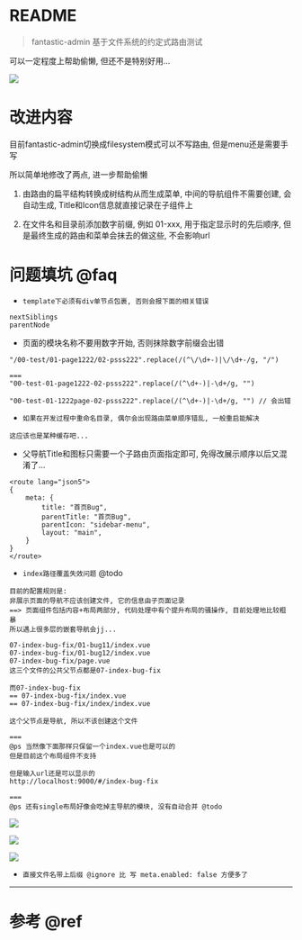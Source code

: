 # README

> fantastic-admin 基于文件系统的约定式路由测试

可以一定程度上帮助偷懒, 但还不是特别好用...

![](https://luo0412.oss-cn-hangzhou.aliyuncs.com/1656545992186-ncyRdRfnfwf4-image.png)

# 改进内容

目前fantastic-admin切换成filesystem模式可以不写路由, 但是menu还是需要手写

所以简单地修改了两点, 进一步帮助偷懒

1. 由路由的扁平结构转换成树结构从而生成菜单, 中间的导航组件不需要创建, 会自动生成, Title和Icon信息就直接记录在子组件上

2. 在文件名和目录前添加数字前缀, 例如 01-xxx, 用于指定显示时的先后顺序, 但是最终生成的路由和菜单会抹去的做这些, 不会影响url

# 问题填坑 @faq

- `template下必须有div单节点包裹, 否则会报下面的相关错误`

```
nextSiblings
parentNode
```

- 页面的模块名称不要用数字开始, 否则抹除数字前缀会出错

```
"/00-test/01-page1222/02-psss222".replace(/(^\/\d+-)|\/\d+-/g, "/")

===
"00-test-01-page1222-02-psss222".replace(/(^\d+-)|-\d+/g, "")

"00-test-01-1222page-02-psss222".replace(/(^\d+-)|-\d+/g, "") // 会出错
```

- `如果在开发过程中重命名目录, 偶尔会出现路由菜单顺序错乱, 一般重启能解决`

```
这应该也是某种缓存吧...
```


- 父导航Title和图标只需要一个子路由页面指定即可, 免得改展示顺序以后又混淆了...

```
<route lang="json5">
{
    meta: {
        title: "首页Bug",
        parentTitle: "首页Bug",
        parentIcon: "sidebar-menu",
        layout: "main",
    }
}
</route>
```

- `index路径覆盖失效问题` @todo

```
目前的配置规则是:
非展示页面的导航不应该创建文件, 它的信息由子页面记录
==> 页面组件包括内容+布局两部分, 代码处理中有个提升布局的骚操作, 目前处理地比较粗暴
所以遇上很多层的嵌套导航会jj...

07-index-bug-fix/01-bug11/index.vue
07-index-bug-fix/01-bug12/index.vue
07-index-bug-fix/page.vue
这三个文件的公共父节点都是07-index-bug-fix

而07-index-bug-fix
== 07-index-bug-fix/index.vue
== 07-index-bug-fix/index/index.vue  

这个父节点是导航, 所以不该创建这个文件

===
@ps 当然像下面那样只保留一个index.vue也是可以的
但是目前这个布局组件不支持

但是输入url还是可以显示的
http://localhost:9000/#/index-bug-fix

===
@ps 还有single布局好像会吃掉主导航的模块, 没有自动合并 @todo
```

![](https://luo0412.oss-cn-hangzhou.aliyuncs.com/1656546420814-WSPdHW4TWWQm-image.png)

![](https://luo0412.oss-cn-hangzhou.aliyuncs.com/1656542157345-i6BfPweKKcpS-image.png)

![](https://luo0412.oss-cn-hangzhou.aliyuncs.com/1656543233642-yXsY76riECN4-image.png)


- `直接文件名带上后缀 @ignore 比 写 meta.enabled: false 方便多了`

---

# 参考 @ref
